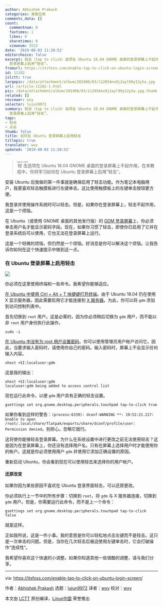 ```yaml
---
author: Abhishek Prakash
categories: 桌面应用
comments_data: []
count:
  commentnum: 0
  favtimes: 1
  likes: 0
  sharetimes: 0
  viewnum: 3513
date: '2019-08-03 11:20:52'
editorchoice: false
excerpt: 轻击（tap to click）选项在 Ubuntu 18.04 GNOME 桌面的登录屏幕上不起作用。在本教程中，你将学习如何在 Ubuntu
  登录屏幕上启用“轻击”。
fromurl: https://itsfoss.com/enable-tap-to-click-on-ubuntu-login-screen/
id: 11182
islctt: true
largepic: /data/attachment/album/201908/03/112054nx9j2ayl99y12y5a.jpg
url: /article-11182-1.html
pic: /data/attachment/album/201908/03/112054nx9j2ayl99y12y5a.jpg.thumb.jpg
related: []
reviewer: wxy
selector: lujun9972
summary: 轻击（tap to click）选项在 Ubuntu 18.04 GNOME 桌面的登录屏幕上不起作用。在本教程中，你将学习如何在 Ubuntu
  登录屏幕上启用“轻击”。
tags:
- 轻击
- 点击
thumb: false
title: 如何在 Ubuntu 登录屏幕上启用轻击
titlepic: true
translator: wxy
updated: '2019-08-03 11:20:52'
---
```



> 
> <ruby> 轻击 <rt>  tap to click </rt></ruby>选项在 Ubuntu 18.04 GNOME 桌面的登录屏幕上不起作用。在本教程中，你将学习如何在 Ubuntu 登录屏幕上启用“轻击”。
> 
> 
> 


安装 Ubuntu 后我做的第一件事就是确保启用了轻击功能。作为笔记本电脑用户，我更喜欢轻击触摸板进行左键单击。这比使用触摸板上的左键单击按钮更方便。


我登录并使用操作系统时可以轻击。但是，如果你在登录屏幕上，轻击不起作用，这是一个烦恼。


在 Ubuntu（或使用 GNOME 桌面的其他发行版）的 [GDM 登录屏幕](https://wiki.archlinux.org/index.php/GDM)上，你必须单击用户名才能显示密码字段。现在，如果你习惯了轻击，即使你已启用了它并在登录系统后可以使用，它也无法在登录屏幕上运行。


这是一个轻微的烦恼，但仍然是一个烦恼。好消息是你可以解决这个烦恼。让我告诉你如何在这个快速提示中做到这一点。


### 在 Ubuntu 登录屏幕上启用轻击


![](/data/attachment/album/201908/03/112054nx9j2ayl99y12y5a.jpg)


你必须在这里使用终端和一些命令。我希望你能够适应。


[在 Ubuntu 中使用 Ctrl + Alt + T 快捷键打开终端](https://itsfoss.com/ubuntu-shortcuts/)。由于 Ubuntu 18.04 仍在使用 X 显示服务器，因此需要启用它才能连接到 [X 服务器](https://en.wikipedia.org/wiki/X.Org_Server)。为此，你可以将 `gdm` 添加到访问控制列表中。


首先切换到 `root` 用户。这是必需的，因为你必须稍后切换为 `gdm` 用户，而不能以非 `root` 用户身份执行此操作。



```
sudo -i
```

[在 Ubuntu 中没有为 root 用户设置密码](https://itsfoss.com/change-password-ubuntu/)。你可以使用管理员用户帐户访问它。因此，当要求输入密码时，请使用你自己的密码。输入密码时，屏幕上不会显示任何输入内容。



```
xhost +SI:localuser:gdm
```

这是我的输出：



```
xhost +SI:localuser:gdm
localuser:gdm being added to access control list
```

现在运行此命令，以便 `gdm` 用户具有正确的轻击设置。



```
gsettings set org.gnome.desktop.peripherals.touchpad tap-to-click true
```

如果你看到这样的警告：`(process:6339): dconf-WARNING **: 19:52:21.217: Unable to open /root/.local/share/flatpak/exports/share/dconf/profile/user: Permission denied`。别担心。忽略它就行。


 


这将使你能够轻击登录屏幕。为什么在系统设置中进行更改之前无法使用轻击？这是因为在登录屏幕上，你还没有选择用户名。只有在屏幕上选择用户时才能使用你的帐户。这就是你必须使用用户 `gdm` 并使用它添加正确设置的原因。


重新启动 Ubuntu，你会看到现在可以使用轻击来选择你的用户帐户。


#### 还原改变


如果你因为某些原因不喜欢在 Ubuntu 登录界面轻击，可以还原更改。


你必须执行上一节中的所有步骤：切换到 `root`，将 `gdm` 与 X 服务器连接，切换到 `gdm` 用户。但是，你需要运行此命令，而不是上一个命令：



```
gsettings set org.gnome.desktop.peripherals.touchpad tap-to-click false
```

就是这样。


正如我所说，这是一件小事。我的意思是你可以轻松地点击左键而不是轻击。这只是一次单击的问题。但是，当你在几次轻击后被迫使用左键单击时，它会打破操作“连续性”。


我希望你喜欢这个快速的小调整。如果你知道其他一些很酷的调整，请与我们分享。




---


via: <https://itsfoss.com/enable-tap-to-click-on-ubuntu-login-screen/>


作者：[Abhishek Prakash](https://itsfoss.com/author/abhishek/) 选题：[lujun9972](https://github.com/lujun9972) 译者：[wxy](https://github.com/wxy) 校对：[wxy](https://github.com/wxy)


本文由 [LCTT](https://github.com/LCTT/TranslateProject) 原创编译，[Linux中国](https://linux.cn/) 荣誉推出